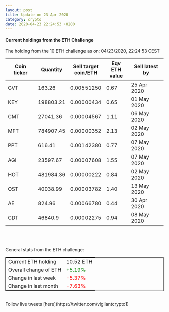 ```yaml
---
layout: post
title: Update on 23 Apr 2020
category: crypto
date: 2020-04-23 22:24:53 +0200
---
```




#### Current holdings from the ETH Challenge

The holding from the 10 ETH challenge as on: 04/23/2020, 22:24:53 CEST

|Coin ticker|Quantity|Sell target<br>coin/ETH|Eqv ETH<br>value|Sell latest by|
|-----------|--------|-----------|-----------|--------------|
GVT|163.26|  0.00551250|0.67|25 Apr 2020|
KEY|198803.21|  0.00000434|0.65|01 May 2020|
CMT|27041.36|  0.00004567|1.11|06 May 2020|
MFT|784907.45|  0.00000352|2.13|02 May 2020|
PPT|616.41|  0.00142380|0.77|07 May 2020|
AGI|23597.67|  0.00007608|1.55|07 May 2020|
HOT|481984.36|  0.00000222|0.84|02 May 2020|
OST|40038.99|  0.00003782|1.40|13 May 2020|
AE|824.96|  0.00066780|0.44|30 Apr 2020|
CDT|46840.9|  0.00002275|0.94|08 May 2020|

<br>
<br>
<br>
General stats from the ETH challenge:

<table style="border:1px solid black;margin-left:auto;margin-right:auto;">
	<tbody>
	<tr>
		<td>Current ETH holding</td>
		<td>     10.52 ETH</td>
	</tr>
	<tr>
		<td>Overall change of ETH</td>
		<td><font color="green">+5.19%</font></td>
	</tr>
	<tr>
		<td>Change in last week</td>
		<td><font color="red">-5.37%</font></td>
	</tr>
	<tr>
		<td>Change in last month</td>
		<td><font color="red">-7.63%</font></td>
	</tr>
	</tbody>
</table>

<br>
Follow live tweets [here](https://twitter.com/vigilantcrypto1)
<br>
<br>